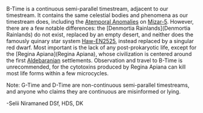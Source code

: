 B-Time is a continuous semi-parallel timestream, adjacent to our timestream. It contains the same celestial bodies and phenomena as our timestream does, including the [Atemporal Anomalies](Atemporal%20Anomaly) on [Mizar-5](Mizar-5). However, there are a few notable differences: the [Denmortia Rainlands](Denmortia Rainlands) do not exist, replaced by an empty desert, and neither does the famously quinary star system [Haw-EN2525](Haw-EN2525), instead replaced by a singular red dwarf. Most important is the lack of any post-prokaryotic life, except for the [Regina Apiana](Regina Apiana), whose civilization is centered around the first [Aldebaranian](Aldebaranians,%20The) settlements. Observation and travel to B-Time is unrecommended, for the cytotoxins produced by Regina Apiana can kill most life forms within a few microcycles.

Note: G-Time and D-Time are non-continuous semi-parallel timestreams, and anyone who claims they are continuous are misinformed or lying.

-Selii Niramaned DSf, HDS, DK
